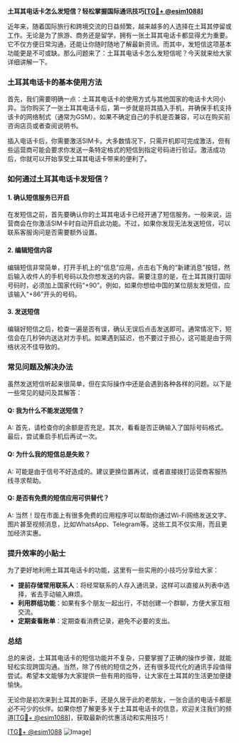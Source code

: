 **土耳其电话卡怎么发短信？轻松掌握国际通讯技巧[[TG💪+ @esim1088](https://t.me/s/esim1088)]**

近年来，随着国际旅行和跨境交流的日益频繁，越来越多的人选择在土耳其停留或工作。无论是为了旅游、商务还是留学，拥有一张土耳其电话卡都显得尤为重要。它不仅方便日常沟通，还能让你随时随地了解最新资讯。而其中，发短信这项基本功能更是不可或缺。那么问题来了：土耳其电话卡怎么发短信呢？今天就来给大家详细讲解一下。

### 土耳其电话卡的基本使用方法

首先，我们需要明确一点：土耳其电话卡的使用方式与其他国家的电话卡大同小异。当你购买了一张土耳其电话卡后，第一步就是将其插入手机，并确保手机支持该卡的网络制式（通常为GSM）。如果不确定自己的手机是否兼容，可以在购买前咨询店员或者查阅说明书。

插入电话卡后，你需要激活SIM卡。大多数情况下，只需开机即可完成激活，但有些运营商可能会要求你发送一条特定格式的短信到指定号码进行验证。激活成功后，你就可以开始享受土耳其电话卡带来的便利了。

### 如何通过土耳其电话卡发短信？

#### 1. 确认短信服务已开启

在发短信之前，首先要确认你的土耳其电话卡已经开通了短信服务。一般来说，运营商会在你激活SIM卡时自动开启此功能。不过，如果你发现无法发送短信，可以联系客服询问是否需要额外设置。

#### 2. 编辑短信内容

编辑短信非常简单，打开手机上的“信息”应用，点击右下角的“新建消息”按钮，然后输入收件人的手机号码以及你想发送的内容。需要注意的是，在土耳其拨打国际号码时，必须加上国家代码“+90”。例如，如果你想给中国的某位朋友发短信，应该输入“+86”开头的号码。

#### 3. 发送短信

编辑好短信之后，检查一遍是否有误，确认无误后点击发送即可。通常情况下，短信会在几秒钟内送达对方手机。如果遇到延迟，也不要过于担心，这可能是由于网络状况不佳导致的。

### 常见问题及解决办法

虽然发送短信听起来很简单，但在实际操作中还是会遇到各种各样的问题。以下是一些常见的疑问及其解答：

#### Q: 我为什么不能发送短信？
A: 首先，请检查你的余额是否充足。其次，看看是否正确输入了国际号码格式。最后，尝试重启手机后再试一次。

#### Q: 为什么我的短信总是失败？
A: 可能是由于信号不好造成的。建议更换位置再试，或者直接拨打运营商客服热线寻求帮助。

#### Q: 是否有免费的短信应用可供替代？
A: 当然！现在市面上有很多免费的应用程序可以帮助你通过Wi-Fi网络发送文字、图片甚至视频消息，比如WhatsApp、Telegram等。这些工具不仅实用，而且更加经济实惠。

### 提升效率的小贴士

为了更好地利用土耳其电话卡的功能，这里有一些实用的小技巧分享给大家：

- **提前存储常用联系人**：将经常联系的人存入通讯录，这样可以直接从列表中选择，省去手动输入麻烦。
- **利用群组功能**：如果有多个朋友一起出行，不妨创建一个群聊，方便大家互相交流。
- **定期查看账单**：定期查看消费记录，避免不必要的支出。

### 总结

总的来说，土耳其电话卡的短信功能并不复杂，只要掌握了正确的操作步骤，就能轻松实现跨国沟通。当然，除了传统的短信之外，还有很多现代化的通讯手段值得尝试。希望本文能够为大家提供一些有用的指导，让大家在土耳其的生活更加便捷愉快。

无论你是初次来到土耳其的新手，还是久居于此的老朋友，一张合适的电话卡都是必不可少的伙伴。如果你想了解更多关于土耳其电话卡的信息，欢迎关注我们的频道[[TG💪+ @esim1088](https://t.me/s/esim1088)]，获取最新的优惠活动和实用技巧！

[[TG💪+ @esim1088](https://t.me/s/esim1088) ![Image](https://i.postimg.cc/4NQfJmqS/Snipaste-2025-05-13-00-14-12.png)]